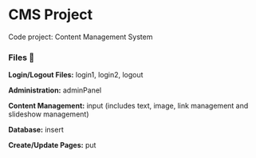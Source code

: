 # CMS Project
Code project: Content Management System

### Files 📁

**Login/Logout Files:** login1, login2, logout

**Administration:** adminPanel

**Content Management:** input (includes text, image, link management and slideshow management)

**Database:** insert

**Create/Update Pages:** put


